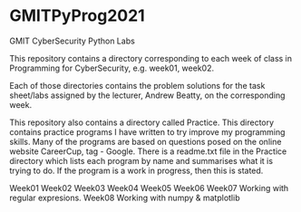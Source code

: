 # GMITPyProg2021
GMIT CyberSecurity Python Labs

This repository contains a directory corresponding to each week of class in Programming for CyberSecurity, e.g. week01, week02.

Each of those directories contains the problem solutions for the task sheet/labs assigned by the lecturer, Andrew Beatty, on the corresponding week.

This repository also contains a directory called Practice. This directory contains practice programs I have written to try improve my programming skills.
Many of the programs are based on questions posed on the online website CareerCup, tag - Google.
There is a readme.txt file in the Practice directory which lists each program by name and summarises what it is trying to do. If the program is a work in progress,
then this is stated.

Week01
Week02
Week03
Week04
Week05
Week06
Week07 Working with regular expresions.
Week08 Working with numpy & matplotlib




